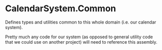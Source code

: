 ﻿# CalendarSystem.Common

Defines types and utilities common to this whole domain (i.e. our calendar system).

Pretty much any code for our system (as opposed to general utility code that we could use on another project)
will need to reference this assembly.
